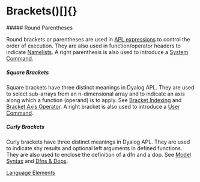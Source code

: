 



<h1 class="heading"><span class="name">Brackets</span><span class="command">()[]{}</span></h1>
##### Round Parentheses


Round brackets or parentheses are used in [APL expressions](../Introduction/Expressions.htm) to control the order of execution.  They are also used in function/operator headers to indicate [Namelists](../Defined%20Functions%20and%20Operators/TradFns/Namelists.htm).  A right parenthesis is also used to introduce a [System Command](../system-commands/introduction.md).

##### Square Brackets


Square brackets have three distinct meanings in Dyalog APL. They are used to select sub-arrays from an n-dimensional array and to indicate an axis along which a function (operand) is to apply. See [Bracket Indexing](../primitive-functions/primitive-functions-a-z/primitive-functions-a-z/indexing.md) and [Bracket Axis Operator](../primitive-operators/operators-summarised.md). A right bracket is also used to introduce a [User Command](../../UserGuide/The%20APL%20Environment/User%20Commands.htm).

##### Curly Brackets


Curly brackets have three distinct meanings in Dyalog APL. They are used to indicate shy results and optional left arguments in defined functions. They are also used to enclose the definition of a dfn and a dop. See [Model Syntax](../Defined%20Functions%20and%20Operators/TradFns/Model%20Syntax.htm) and [Dfns & Dops](../Defined%20Functions%20and%20Operators/DynamicFunctions/Dynamic%20Functions%20and%20Operators.htm).


[Language Elements](./language-elements.md)


